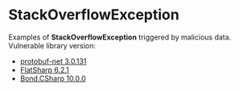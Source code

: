 # StackOverflowException

Examples of **StackOverflowException** triggered by malicious data. Vulnerable library version:

- [protobuf-net 3.0.131](https://www.nuget.org/packages/protobuf-net/3.0.131)
- [FlatSharp 6.2.1](https://www.nuget.org/packages/FlatSharp/6.2.1)
- [Bond.CSharp 10.0.0](https://www.nuget.org/packages/Bond.CSharp/10.0.0)
